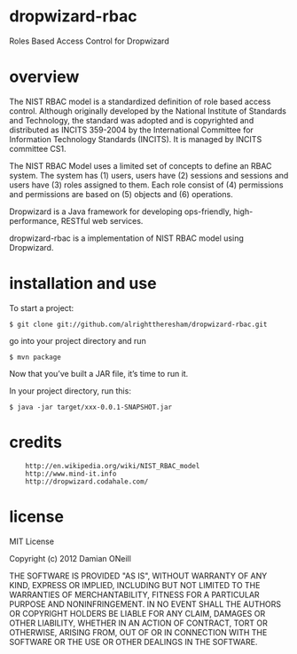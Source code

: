 dropwizard-rbac
===============

Roles Based Access Control for Dropwizard

overview
========

The NIST RBAC model is a standardized definition of role based access control. Although originally developed by the National Institute of Standards and Technology, the standard was adopted and is copyrighted and distributed as INCITS 359-2004 by the International Committee for Information Technology Standards (INCITS). It is managed by INCITS committee CS1.

The NIST RBAC Model uses a limited set of concepts to define an RBAC system. The system has (1) users, users have (2) sessions and sessions and users have (3) roles assigned to them. Each role consist of (4) permissions and permissions are based on (5) objects and (6) operations.


Dropwizard is a Java framework for developing ops-friendly, high-performance, RESTful web services.

dropwizard-rbac is a implementation of NIST RBAC model using Dropwizard.


installation and use
========

To start a project:

    $ git clone git://github.com/alrighttheresham/dropwizard-rbac.git 

go into your project directory and run 

    $ mvn package     

Now that you’ve built a JAR file, it’s time to run it.

In your project directory, run this:

    $ java -jar target/xxx-0.0.1-SNAPSHOT.jar


credits
=======

        http://en.wikipedia.org/wiki/NIST_RBAC_model
        http://www.mind-it.info
        http://dropwizard.codahale.com/


license 
========

MIT License

Copyright (c) 2012 Damian ONeill

THE SOFTWARE IS PROVIDED "AS IS", WITHOUT WARRANTY OF ANY KIND,
EXPRESS OR IMPLIED, INCLUDING BUT NOT LIMITED TO THE WARRANTIES OF
MERCHANTABILITY, FITNESS FOR A PARTICULAR PURPOSE AND
NONINFRINGEMENT. IN NO EVENT SHALL THE AUTHORS OR COPYRIGHT HOLDERS BE LIABLE FOR ANY CLAIM, DAMAGES OR OTHER LIABILITY, WHETHER IN AN ACTION OF CONTRACT, TORT OR OTHERWISE, ARISING FROM, OUT OF OR IN CONNECTION WITH THE SOFTWARE OR THE USE OR OTHER DEALINGS IN THE SOFTWARE.